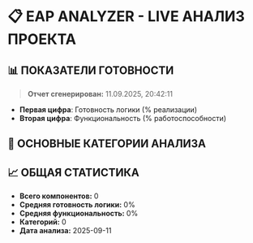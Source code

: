 # 📋 EAP ANALYZER - LIVE АНАЛИЗ ПРОЕКТА

## 📊 ПОКАЗАТЕЛИ ГОТОВНОСТИ

> **Отчет сгенерирован:** 11.09.2025, 20:42:11

- **Первая цифра**: Готовность логики (% реализации)
- **Вторая цифра**: Функциональность (% работоспособности)

## 🎯 **ОСНОВНЫЕ КАТЕГОРИИ АНАЛИЗА**

## 📈 **ОБЩАЯ СТАТИСТИКА**

- **Всего компонентов:** 0
- **Средняя готовность логики:** 0%
- **Средняя функциональность:** 0%
- **Категорий:** 0
- **Дата анализа:** 2025-09-11
